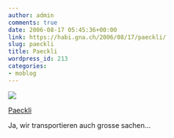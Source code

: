 ```yaml
---
author: admin
comments: true
date: 2006-08-17 05:45:36+00:00
link: https://habi.gna.ch/2006/08/17/paeckli/
slug: paeckli
title: Paeckli
wordpress_id: 213
categories:
- moblog
---
```



 [![](https://static.flickr.com/82/217454509_9d3e8a9374_m.jpg)](https://www.flickr.com/photos/habi/217454509/)
   

 
  [Paeckli](https://www.flickr.com/photos/habi/217454509/)
    

 



Ja, wir transportieren auch grosse sachen...
  

